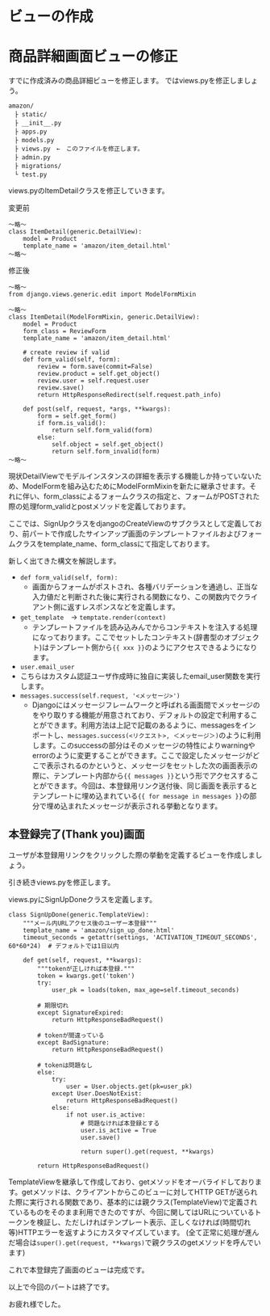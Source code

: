 # ビューの作成

# 商品詳細画面ビューの修正
すでに作成済みの商品詳細ビューを修正します。
ではviews.pyを修正しましょう。
```
amazon/
　├ static/
　├ __init__.py
　├ apps.py
　├ models.py
　├ views.py　←　このファイルを修正します。
　├ admin.py
　├ migrations/
　└ test.py
```
views.pyのItemDetailクラスを修正していきます。

変更前
```
〜略〜
class ItemDetail(generic.DetailView):
    model = Product
    template_name = 'amazon/item_detail.html'
〜略〜
```

修正後
```
〜略〜
from django.views.generic.edit import ModelFormMixin

〜略〜
class ItemDetail(ModelFormMixin, generic.DetailView):
    model = Product
    form_class = ReviewForm
    template_name = 'amazon/item_detail.html'

    # create review if valid
    def form_valid(self, form):
        review = form.save(commit=False)
        review.product = self.get_object()
        review.user = self.request.user
        review.save()
        return HttpResponseRedirect(self.request.path_info)

    def post(self, request, *args, **kwargs):
        form = self.get_form()
        if form.is_valid():
            return self.form_valid(form)
        else:
            self.object = self.get_object()
            return self.form_invalid(form)
〜略〜
```

現状DetailViewでモデルインスタンスの詳細を表示する機能しか持っていないため、ModelFormを組み込むためにModelFormMixinを新たに継承させます。それに伴い、form_classによるフォームクラスの指定と、フォームがPOSTされた際の処理form_validとpostメソッドを定義しております。



ここでは、SignUpクラスをdjangoのCreateViewのサブクラスとして定義しており、前パートで作成したサインアップ画面のテンプレートファイルおよびフォームクラスをtemplate_name、form_classにて指定しております。

新しく出てきた構文を解説します。
* `def form_valid(self, form):`
  * 画面からフォームがポストされ、各種バリデーションを通過し、正当な入力値だと判断された後に実行される関数になり、この関数内でクライアント側に返すレスポンスなどを定義します。
* `get_template`　→ `temptate.render(context)`
  * テンプレートファイルを読み込みんでからコンテキストを注入する処理になっております。ここでセットしたコンテキスト(辞書型のオブジェクト)はテンプレート側から`{{ xxx }}`のようにアクセスできるようになります。
*  `user.email_user`
  * こちらはカスタム認証ユーザ作成時に独自に実装したemail_user関数を実行します。
* `messages.success(self.request, '<メッセージ>')`
  * Djangoにはメッセージフレームワークと呼ばれる画面間でメッセージのをやり取りする機能が用意されており、デフォルトの設定で利用することができます。利用方法は上記で記載のあるように、messagesをインポートし、`messages.success(<リクエスト>, ＜メッセージ＞)`のように利用します。このsuccessの部分はそのメッセージの特性によりwarningやerrorのように変更することができます。ここで設定したメッセージがどこで表示されるのかというと、メッセージをセットした次の画面表示の際に、テンプレート内部から`{{ messages }}`という形でアクセスすることができます。今回は、本登録用リンク送付後、同じ画面を表示するとテンプレートに埋め込まれている`{{ for message in messages }}`の部分で埋め込まれたメッセージが表示される挙動となります。


## 本登録完了(Thank you)画面
ユーザが本登録用リンクをクリックした際の挙動を定義するビューを作成しましょう。

引き続きviews.pyを修正します。

views.pyにSignUpDoneクラスを定義します。

```
class SignUpDone(generic.TemplateView):
    """メール内URLアクセス後のユーザー本登録"""
    template_name = 'amazon/sign_up_done.html'
    timeout_seconds = getattr(settings, 'ACTIVATION_TIMEOUT_SECONDS', 60*60*24)  # デフォルトでは1日以内

    def get(self, request, **kwargs):
        """tokenが正しければ本登録."""
        token = kwargs.get('token')
        try:
            user_pk = loads(token, max_age=self.timeout_seconds)

        # 期限切れ
        except SignatureExpired:
            return HttpResponseBadRequest()

        # tokenが間違っている
        except BadSignature:
            return HttpResponseBadRequest()

        # tokenは問題なし
        else:
            try:
                user = User.objects.get(pk=user_pk)
            except User.DoesNotExist:
                return HttpResponseBadRequest()
            else:
                if not user.is_active:
                    # 問題なければ本登録とする
                    user.is_active = True
                    user.save()

                    return super().get(request, **kwargs)

        return HttpResponseBadRequest()

```

TemplateViewを継承して作成しており、getメソッドをオーバライドしております。getメソッドは、クライアントからこのビューに対してHTTP GETが送られた際に実行される関数であり、基本的には親クラス(TemplateView)で定義されているものをそのまま利用できたのですが、今回に関してはURLについているトークンを検証し、ただしければテンプレート表示、正しくなければ(時間切れ等)HTTPエラーを返すようにカスタマイズしています。
(全て正常に処理が進んだ場合は`super().get(request, **kwargs)`で親クラスのgetメソッドを呼んでいます)


これで本登録完了画面のビューは完成です。

以上で今回のパートは終了です。

お疲れ様でした。


